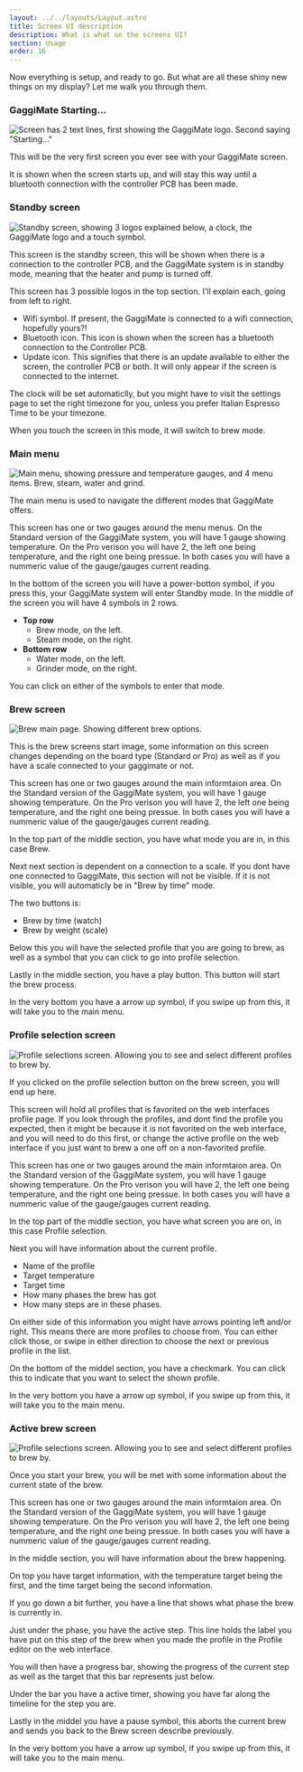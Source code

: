 ```yaml
---
layout: ../../layouts/Layout.astro
title: Screen UI description
description: What is what on the screens UI?
section: Usage
order: 16
---
```


Now everything is setup, and ready to go. But what are all these shiny new things on my display? Let me walk you through them.

### GaggiMate Starting...

![Screen has 2 text lines, first showing the GaggiMate logo. Second saying "Starting..."](../../assets/images/ScreenUiDescriptions/0-Starting.png)

This will be the very first screen you ever see with your GaggiMate screen.

It is shown when the screen starts up, and will stay this way until a bluetooth connection with the controller PCB has been made.

### Standby screen

![Standby screen, showing 3 logos explained below, a clock, the GaggiMate logo and a touch symbol.](../../assets/images/ScreenUiDescriptions/1-Standby-screen.png)

This screen is the standby screen, this will be shown when there is a connection to the controller PCB, and the GaggiMate system is in standby mode, meaning that the heater and pump is turned off.

This screen has 3 possible logos in the top section. I'll explain each, going from left to right.

- Wifi symbol. If present, the GaggiMate is connected to a wifi connection, hopefully yours?!
- Bluetooth icon. This icon is shown when the screen has a bluetooth connection to the Controller PCB.
- Update icon. This signifies that there is an update available to either the screen, the controller PCB or both. It will only appear if the screen is connected to the internet.

The clock will be set automaticlly, but you might have to visit the settings page to set the right timezone for you, unless you prefer Italian Espresso Time to be your timezone.

When you touch the screen in this mode, it will switch to brew mode.

### Main menu

![Main menu, showing pressure and temperature gauges, and 4 menu items. Brew, steam, water and grind.](../../assets/images/ScreenUiDescriptions/2-Main-menu.png)

The main menu is used to navigate the different modes that GaggiMate offers.

This screen has one or two gauges around the menu menus. On the Standard version of the GaggiMate system, you will have 1 gauge showing temperature. On the Pro verison you will have 2, the left one being temperature, and the right one being pressue. In both cases you will have a nummeric value of the gauge/gauges current reading.

In the bottom of the screen you will have a power-botton symbol, if you press this, your GaggiMate system will enter Standby mode.
In the middle of the screen you will have 4 symbols in 2 rows.

- **Top row**
  - Brew mode, on the left.
  - Steam mode, on the right.
- **Bottom row**
  - Water mode, on the left.
  - Grinder mode, on the right.

You can click on either of the symbols to enter that mode.

### Brew screen

![Brew main page. Showing different brew options.](../../assets/images/ScreenUiDescriptions/3-Brew-screen.png)

This is the brew screens start image, some information on this screen changes depending on the board type (Standard or Pro) as well as if you have a scale connected to your gaggimate or not.

This screen has one or two gauges around the main informtaion area. On the Standard version of the GaggiMate system, you will have 1 gauge showing temperature. On the Pro verison you will have 2, the left one being temperature, and the right one being pressue. In both cases you will have a nummeric value of the gauge/gauges current reading.

In the top part of the middle section, you have what mode you are in, in this case Brew.

Next next section is dependent on a connection to a scale. If you dont have one connected to GaggiMate, this section will not be visible. If it is not visible, you will automaticly be in "Brew by time" mode.

The two buttons is:

- Brew by time (watch)
- Brew by weight (scale)

Below this you will have the selected profile that you are going to brew, as well as a symbol that you can click to go into profile selection.

Lastly in the middle section, you have a play button. This button will start the brew process.

In the very bottom you have a arrow up symbol, if you swipe up from this, it will take you to the main menu.

### Profile selection screen

![Profile selections screen. Allowing you to see and select different profiles to brew by.](../../assets/images/ScreenUiDescriptions/4-Profile-selection-screen.png)

If you clicked on the profile selection button on the brew screen, you will end up here.

This screen will hold all profiles that is favorited on the web interfaces profile page.
If you look through the profiles, and dont find the profile you expected, then it might be because it is not favorited on the web interface, and you will need to do this first, or change the active profile on the web interface if you just want to brew a one off on a non-favorited profile.

This screen has one or two gauges around the main informtaion area. On the Standard version of the GaggiMate system, you will have 1 gauge showing temperature. On the Pro verison you will have 2, the left one being temperature, and the right one being pressue. In both cases you will have a nummeric value of the gauge/gauges current reading.

In the top part of the middle section, you have what screen you are on, in this case Profile selection.

Next you will have information about the current profile.

- Name of the profile
- Target temperature
- Target time
- How many phases the brew has got
- How many steps are in these phases.

On either side of this information you might have arrows pointing left and/or right. This means there are more profiles to choose from. You can either click those, or swipe in either direction to choose the next or previous profile in the list.

On the bottom of the middel section, you have a checkmark. You can click this to indicate that you want to select the shown profile.

In the very bottom you have a arrow up symbol, if you swipe up from this, it will take you to the main menu.

### Active brew screen

![Profile selections screen. Allowing you to see and select different profiles to brew by.](../../assets/images/ScreenUiDescriptions/5-Active-brew.png)

Once you start your brew, you will be met with some information about the current state of the brew.

This screen has one or two gauges around the main informtaion area. On the Standard version of the GaggiMate system, you will have 1 gauge showing temperature. On the Pro verison you will have 2, the left one being temperature, and the right one being pressue. In both cases you will have a nummeric value of the gauge/gauges current reading.

In the middle section, you will have information about the brew happening.

On top you have target information, with the temperature target being the first, and the time target being the second information.

If you go down a bit further, you have a line that shows what phase the brew is currently in.

Just under the phase, you have the active step. This line holds the label you have put on this step of the brew when you made the profile in the Profile editor on the web interface.

You will then have a progress bar, showing the progress of the current step as well as the target that this bar represents just below.

Under the bar you have a active timer, showing you have far along the timeline for the step you are.

Lastly in the middel you have a pause symbol, this aborts the current brew and sends you back to the Brew screen describe previously.

In the very bottom you have a arrow up symbol, if you swipe up from this, it will take you to the main menu.